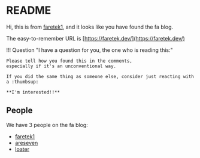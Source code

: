 # README

Hi, this is from [faretek1](https://github.com/FAReTek1), and it looks like you have found the fa blog.

The easy-to-remember URL is [https://faretek.dev/](https://faretek.dev/)

!!! Question "I have a question for you, the one who is reading this:"

    Please tell how you found this in the comments, 
    especially if it's an unconventional way. 

    If you did the same thing as someone else, consider just reacting with a :thumbsup:

    **I'm interested!!**

## People

We have 3 people on the fa blog:

- [faretek1](retek/index.md)
- [areseven](areseven/index.md)
- [loater](LoaTer/index.md)
